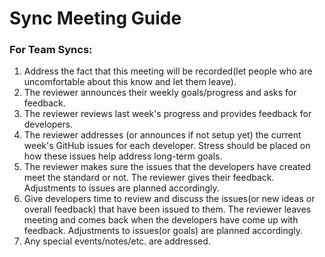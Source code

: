 # Sync Meeting Guide

### For Team Syncs:

1. Address the fact that this meeting will be recorded\(let people who are uncomfortable about this know and let them leave\).
2. The reviewer announces their weekly goals/progress and asks for feedback.
3. The reviewer reviews last week's progress and provides feedback for developers.
4. The reviewer addresses \(or announces if not setup yet\) the current week's GitHub issues for each developer. Stress should be placed on how these issues help address long-term goals. 
5. The reviewer makes sure the issues that the developers have created meet the standard or not. The reviewer gives their feedback. Adjustments to issues  are planned accordingly.
6. Give developers time to review and discuss the issues\(or new ideas or overall feedback\) that have been issued to them. The reviewer leaves meeting and comes back when the developers have come up with feedback. Adjustments to issues\(or goals\)  are planned accordingly.
7. Any special events/notes/etc. are addressed.

